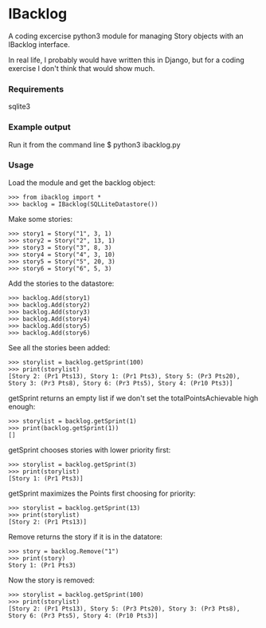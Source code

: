 IBacklog 
==============
A coding excercise python3 module for managing Story objects with an IBacklog interface.

In real life, I probably would have written this in Django, but for a coding exercise 
I don't think that would show much.

### Requirements
sqlite3

### Example output
Run it from the command line
$ python3 ibacklog.py

### Usage
Load the module and get the backlog object:
```
>>> from ibacklog import *
>>> backlog = IBacklog(SQLLiteDatastore())
```

Make some stories:
```
>>> story1 = Story("1", 3, 1)
>>> story2 = Story("2", 13, 1)
>>> story3 = Story("3", 8, 3)
>>> story4 = Story("4", 3, 10)
>>> story5 = Story("5", 20, 3)
>>> story6 = Story("6", 5, 3)
```

Add the stories to the datastore:
```
>>> backlog.Add(story1)
>>> backlog.Add(story2)
>>> backlog.Add(story3)
>>> backlog.Add(story4)
>>> backlog.Add(story5)
>>> backlog.Add(story6)
```

See all the stories been added:
```
>>> storylist = backlog.getSprint(100)
>>> print(storylist)
[Story 2: (Pr1 Pts13), Story 1: (Pr1 Pts3), Story 5: (Pr3 Pts20), Story 3: (Pr3 Pts8), Story 6: (Pr3 Pts5), Story 4: (Pr10 Pts3)]
```

getSprint returns an empty list if we don't set the totalPointsAchievable high enough:
```
>>> storylist = backlog.getSprint(1)
>>> print(backlog.getSprint(1))
[]
```

getSprint chooses stories with lower priority first:
```
>>> storylist = backlog.getSprint(3)
>>> print(storylist)
[Story 1: (Pr1 Pts3)]
```

getSprint maximizes the Points first choosing for priority:
```
>>> storylist = backlog.getSprint(13)
>>> print(storylist)
[Story 2: (Pr1 Pts13)]
```

Remove returns the story if it is in the datatore:
```
>>> story = backlog.Remove("1")
>>> print(story)
Story 1: (Pr1 Pts3)
```

Now the story is removed:
```
>>> storylist = backlog.getSprint(100)
>>> print(storylist)
[Story 2: (Pr1 Pts13), Story 5: (Pr3 Pts20), Story 3: (Pr3 Pts8), Story 6: (Pr3 Pts5), Story 4: (Pr10 Pts3)]
```


